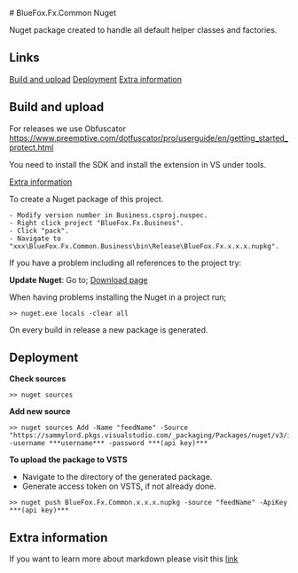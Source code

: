 ﻿﻿# BlueFox.Fx.Common Nuget

Nuget package created to handle all default helper classes and factories.

## Links

[Build and upload](#build-and-upload)
[Deployment](#Deployment)
[Extra information](#Extra-information)



## Build and upload 

For releases we use Obfuscator https://www.preemptive.com/dotfuscator/pro/userguide/en/getting_started_protect.html

You need to install the SDK and install the extension in VS under tools.

[Extra information](https://docs.microsoft.com/en-us/nuget/quickstart/create-and-publish-a-package-using-visual-studio)

To create a Nuget package of this project.  

```
- Modify version number in Business.csproj.nuspec.
- Right click project "BlueFox.Fx.Business".
- Click "pack".
- Navigate to "xxx\BlueFox.Fx.Common.Business\bin\Release\BlueFox.Fx.x.x.x.nupkg".
```

If you have a problem including all references to the project try:

**Update Nuget**: Go to;  [Download page](https://www.nuget.org/downloads)

When having problems installing the Nuget in a project run; 

```
>> nuget.exe locals -clear all
```

On every build in release a new package is generated.

## Deployment

**Check sources**

```
>> nuget sources
```

**Add new source**

```
>> nuget sources Add -Name "feedName" -Source "https://sammylord.pkgs.visualstudio.com/_packaging/Packages/nuget/v3/index.json" -username ***username*** -password ***(api key)***
```

**To upload the package to VSTS**

- Navigate to the directory of the generated package.
- Generate access token on VSTS, if not already done.

```
>> nuget push BlueFox.Fx.Common.x.x.x.nupkg -source "feedName" -ApiKey ***(api key)***
```

## Extra information

If you want to learn more about markdown please visit this [link](https://guides.github.com/features/mastering-markdown/)

